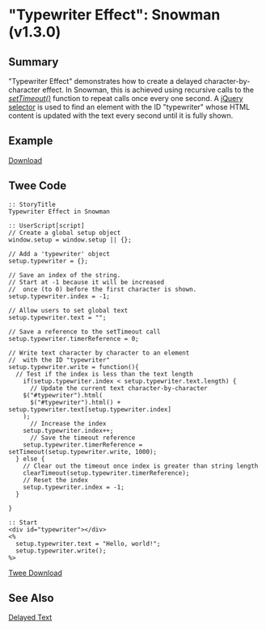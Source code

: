 # "Typewriter Effect": Snowman (v1.3.0)

## Summary

"Typewriter Effect" demonstrates how to create a delayed character-by-character effect. In Snowman, this is achieved using recursive calls to the *[setTimeout()](https://developer.mozilla.org/en-US/docs/Web/API/WindowOrWorkerGlobalScope/setTimeout)* function to repeat calls once every one second. A [jQuery selector](https://api.jquery.com/category/selectors/) is used to find an element with the ID "typewriter" whose HTML content is updated with the text every second until it is fully shown.

## Example

[Download](snowman_typewriter_example.html)

## Twee Code

```twee
:: StoryTitle
Typewriter Effect in Snowman

:: UserScript[script]
// Create a global setup object
window.setup = window.setup || {};

// Add a 'typewriter' object
setup.typewriter = {};

// Save an index of the string.
// Start at -1 because it will be increased
//  once (to 0) before the first character is shown.
setup.typewriter.index = -1;

// Allow users to set global text
setup.typewriter.text = "";

// Save a reference to the setTimeout call
setup.typewriter.timerReference = 0;

// Write text character by character to an element
//  with the ID "typewriter"
setup.typewriter.write = function(){
  // Test if the index is less than the text length
    if(setup.typewriter.index < setup.typewriter.text.length) {
      // Update the current text character-by-character
    $("#typewriter").html(
      $("#typewriter").html() + setup.typewriter.text[setup.typewriter.index]
    );
      // Increase the index
    setup.typewriter.index++;
      // Save the timeout reference
    setup.typewriter.timerReference = setTimeout(setup.typewriter.write, 1000);
  } else {
    // Clear out the timeout once index is greater than string length
    clearTimeout(setup.typewriter.timerReference);
    // Reset the index
    setup.typewriter.index = -1;
  }
  
}

:: Start
<div id="typewriter"></div>
<%
  setup.typewriter.text = "Hello, world!";
  setup.typewriter.write();
%>

```

[Twee Download](snowman_typewriter_twee.txt)

## See Also

[Delayed Text](../../delayedtext/snowman/snowman_delayedtext.md)
